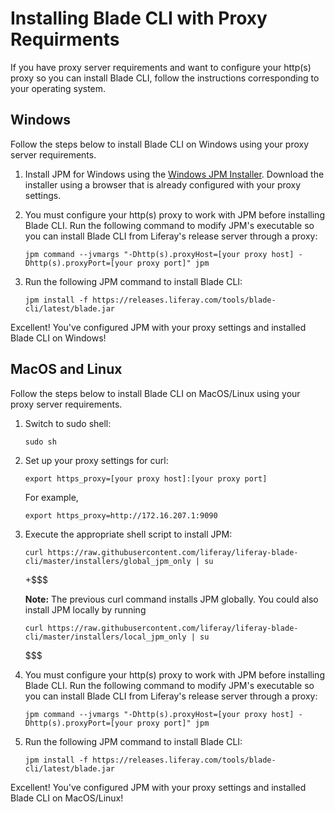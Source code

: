 # Installing Blade CLI with Proxy Requirments [](id=setting-blade-cli-proxy-requirments)

If you have proxy server requirements and want to configure your http(s) proxy
so you can install Blade CLI, follow the instructions corresponding to your
operating system.

## Windows [](id=windows)

Follow the steps below to install Blade CLI on Windows using your proxy server
requirements.

1.  Install JPM for Windows using the
    [Windows JPM Installer](http://jpm4j.org/#!/md/windows). Download the
    installer using a browser that is already configured with your proxy
    settings.

2.  You must configure your http(s) proxy to work with JPM before installing
    Blade CLI. Run the following command to modify JPM's executable so you can
    install Blade CLI from Liferay's release server through a proxy:

        jpm command --jvmargs "-Dhttp(s).proxyHost=[your proxy host] -Dhttp(s).proxyPort=[your proxy port]" jpm

3.  Run the following JPM command to install Blade CLI:

        jpm install -f https://releases.liferay.com/tools/blade-cli/latest/blade.jar

Excellent! You've configured JPM with your proxy settings and installed Blade
CLI on Windows!

## MacOS and Linux [](id=macos-and-linux)

Follow the steps below to install Blade CLI on MacOS/Linux using your proxy
server requirements.

1.  Switch to sudo shell:

        sudo sh

2.  Set up your proxy settings for curl:

        export https_proxy=[your proxy host]:[your proxy port]

    For example,

        export https_proxy=http://172.16.207.1:9090

3.  Execute the appropriate shell script to install JPM:

        curl https://raw.githubusercontent.com/liferay/liferay-blade-cli/master/installers/global_jpm_only | su

    +$$$

    **Note:** The previous curl command installs JPM globally. You could also
    install JPM locally by running
        
        curl https://raw.githubusercontent.com/liferay/liferay-blade-cli/master/installers/local_jpm_only | su
        
    $$$

4.  You must configure your http(s) proxy to work with JPM before installing
    Blade CLI. Run the following command to modify JPM's executable so you can
    install Blade CLI from Liferay's release server through a proxy:

        jpm command --jvmargs "-Dhttp(s).proxyHost=[your proxy host] -Dhttp(s).proxyPort=[your proxy port]" jpm

5.  Run the following JPM command to install Blade CLI:

        jpm install -f https://releases.liferay.com/tools/blade-cli/latest/blade.jar

Excellent! You've configured JPM with your proxy settings and installed Blade
CLI on MacOS/Linux!

<!--+$$$

**Note:** When executing `blade update`, your Blade CLI's proxy settings are
sometimes reset. Be sure to verify your proxy settings after every Blade CLI
update.

$$$-->
